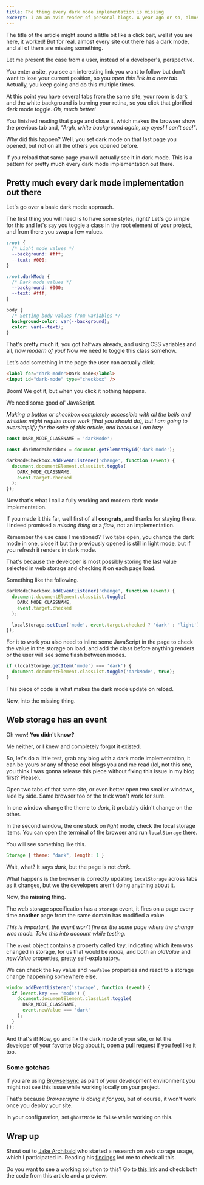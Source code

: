 ```yaml
---
title: The thing every dark mode implementation is missing
excerpt: I am an avid reader of personal blogs. A year ago or so, almost every blog I read got a dark mode toggle (I did too, it's hidden in some circle around this page, top corner right), but almost all of them forgot one detail.
---
```


The title of the article might sound a little bit like a click bait, well if you are here, it worked! But for real, almost every site out there has a dark mode, and all of them are missing something.

Let me present the case from a user, instead of a developer's, perspective.

You enter a site, you see an interesting link you want to follow but don't want to lose your current position, so you _open this link in a new tab_. Actually, you keep going and do this multiple times.

At this point you have several tabs from the same site, your room is dark and the white background is burning your retina, so you click that glorified dark mode toggle. _Oh, much better!_

You finished reading that page and close it, which makes the browser show the previous tab and, _"Argh, white background again, my eyes! I can't see!"_.

Why did this happen? Well, you set dark mode on that last page you opened, but not on all the others you opened before.

If you reload that same page you will actually see it in dark mode. This is a pattern for pretty much every dark mode implementation out there.

## Pretty much every dark mode implementation out there

Let's go over a basic dark mode approach.

The first thing you will need is to have some styles, right? Let's go simple for this and let's say you toggle a class in the root element of your project, and from there you swap a few values.

```css
:root {
  /* Light mode values */
  --background: #fff;
  --text: #000;
}

:root.darkMode {
  /* Dark mode values */
  --background: #000;
  --text: #fff;
}

body {
  /* Setting body values from variables */
  background-color: var(--background);
  color: var(--text);
}
```

That's pretty much it, you got halfway already, and using CSS variables and all, _how modern of you!_ Now we need to toggle this class somehow.

Let's add something in the page the user can actually click.

```html
<label for="dark-mode">Dark mode</label>
<input id="dark-mode" type="checkbox" />
```

Boom! We got it, but when you click it nothing happens.

We need some good ol' JavaScript.

_Making a button or checkbox completely accessible with all the bells and whistles might require more work (that you should do), but I am going to oversimplify for the sake of this article, and because I am lazy._

```js
const DARK_MODE_CLASSNAME = 'darkMode';

const darkModeCheckbox = document.getElementById('dark-mode');

darkModeCheckbox.addEventListener('change', function (event) {
  document.documentElement.classList.toggle(
    DARK_MODE_CLASSNAME,
    event.target.checked
  );
});
```

Now that's what I call a fully working and modern dark mode implementation.

If you made it this far, well first of all **congrats**, and thanks for staying there. I indeed promised a _missing thing_ or a _flaw_, not an implementation.

Remember the use case I mentioned? Two tabs open, you change the dark mode in one, close it but the previously opened is still in light mode, but if you refresh it renders in dark mode.

That's because the developer is most possibly storing the last value selected in web storage and checking it on each page load.

Something like the following.

```js
darkModeCheckbox.addEventListener('change', function (event) {
  document.documentElement.classList.toggle(
    DARK_MODE_CLASSNAME,
    event.target.checked
  );

  localStorage.setItem('mode', event.target.checked ? 'dark' : 'light');
});
```

For it to work you also need to inline some JavaScript in the page to check the value in the storage on load, and add the class before anything renders or the user will see some flash between modes.

```js
if (localStorage.getItem('mode') === 'dark') {
  document.documentElement.classList.toggle('darkMode', true);
}
```

This piece of code is what makes the dark mode update on reload.

Now, into the missing thing.

## Web storage has an event

Oh wow! **You didn't know?**

Me neither, or I knew and completely forgot it existed.

So, let's do a little test, grab any blog with a dark mode implementation, it can be yours or any of those cool blogs you and me read (lol, not this one, you think I was gonna release this piece without fixing this issue in my blog first? Please).

Open two tabs of that same site, or even better open two smaller windows, side by side. Same browser too or the trick won't work for sure.

In one window change the theme to _dark_, it probably didn't change on the other.

In the second window, the one stuck on _light_ mode, check the local storage items. You can open the terminal of the browser and run `localStorage` there.

You will see something like this.

```js
Storage { theme: "dark", length: 1 }
```

Wait, what? It says _dark_, but the page is not _dark_.

What happens is the browser is correctly updating `localStorage` across tabs as it changes, but we the developers aren't doing anything about it.

Now, the **missing** thing.

The web storage specification has a `storage` event, it fires on a page every time **another** page from the same domain has modified a value.

_This is important, the event won't fire on the same page where the change was made. Take this into account while testing._

The `event` object contains a property called _key_, indicating which item was changed in storage, for us that would be _mode_, and both an _oldValue_ and _newValue_ properties, pretty self-explanatory.

We can check the `key` value and `newValue` properties and react to a storage change happening somewhere else.

```js
window.addEventListener('storage', function (event) {
  if (event.key === 'mode') {
    document.documentElement.classList.toggle(
      DARK_MODE_CLASSNAME,
      event.newValue === 'dark'
    );
  }
});
```

And that's it! Now, go and fix the dark mode of your site, or let the developer of your favorite blog about it, open a pull request if you feel like it too.

### Some gotchas

If you are using <a href="//browsersync.io/" rel="noopener noreferrer" target="_blank">Browsersync</a> as part of your development environment you might not see this issue while working locally on your project.

That's because _Browsersync is doing it for you_, but of course, it won't work once you deploy your site.

In your configuration, set `ghostMode` to `false` while working on this.

## Wrap up

Shout out to <a href="//twitter.com/jaffathecake" rel="noopener noreferrer" target="_blank">Jake Archibald</a> who started a research on web storage usage, which I participated in. Reading his <a href="//docs.google.com/document/d/1cCTBZR6nWsVC2TlQ8PBse7eBb4ro0rtPJxX0zCou1lw/" rel="noopener noreferrer" target="_blank">findings</a> led me to check all this.

Do you want to see a working solution to this? Go to <a href="//jeremenichelli-mode-but-right.glitch.me" rel="noopener noreferrer" target="_blank">this link</a> and check both the code from this article and a preview.
